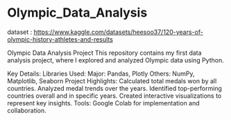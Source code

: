 # Olympic_Data_Analysis
dataset : https://www.kaggle.com/datasets/heesoo37/120-years-of-olympic-history-athletes-and-results

Olympic Data Analysis Project
This repository contains my first data analysis project, where I explored and analyzed Olympic data using Python.

Key Details:
Libraries Used:
Major: Pandas, Plotly
Others: NumPy, Matplotlib, Seaborn
Project Highlights:
Calculated total medals won by all countries.
Analyzed medal trends over the years.
Identified top-performing countries overall and in specific years.
Created interactive visualizations to represent key insights.
Tools:
Google Colab for implementation and collaboration.
